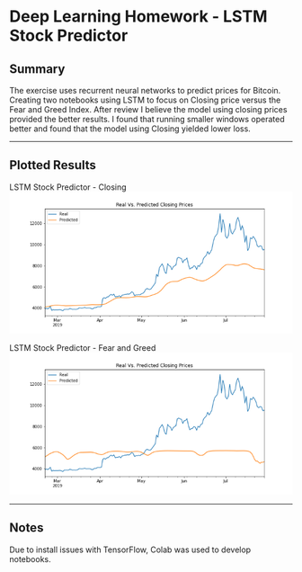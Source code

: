 # Deep Learning Homework - LSTM Stock Predictor


## Summary
The exercise uses recurrent neural networks to predict prices for Bitcoin.  Creating two notebooks using LSTM to focus on Closing price versus the Fear and Greed Index.  After review I believe the model using closing prices provided the better results.  I found that running smaller windows operated better and found that the model using Closing yielded lower loss.

---

## Plotted Results

LSTM Stock Predictor - Closing
![lstm_closing](/Images/lstm_closing.png "Closing Chart")

LSTM Stock Predictor - Fear and Greed
![lstm_fng](/Images/lstm_fng.png "FNG Chart")

---
## Notes
Due to install issues with TensorFlow, Colab was used to develop notebooks.
